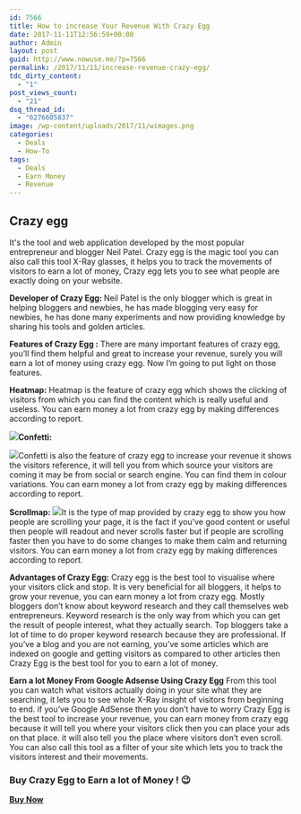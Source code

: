 ```yaml
---
id: 7566
title: How to increase Your Revenue With Crazy Egg
date: 2017-11-11T12:56:59+00:00
author: Admin
layout: post
guid: http://www.nowuse.me/?p=7566
permalink: /2017/11/11/increase-revenue-crazy-egg/
tdc_dirty_content:
  - "1"
post_views_count:
  - "21"
dsq_thread_id:
  - "6276605837"
image: /wp-content/uploads/2017/11/wimages.png
categories:
  - Deals
  - How-To
tags:
  - Deals
  - Earn Money
  - Revenue
---
```

<h2><strong>Crazy egg </strong></h2>
It's the tool and web application developed by the most popular entrepreneur and blogger Neil Patel. Crazy egg is the magic tool you can also call this tool X-Ray glasses, it helps you to track the movements of visitors to earn a lot of money, Crazy egg lets you to see what people are exactly doing on your website.

<strong>Developer of Crazy Egg: </strong>Neil Patel is the only blogger which is great in helping bloggers and newbies, he has made blogging very easy for newbies, he has done many experiments and now providing knowledge by sharing his tools and golden articles.

<strong>Features of Crazy Egg :</strong> There are many important features of crazy egg, you’ll find them helpful and great to increase your revenue, surely you will earn a lot of money using crazy egg. Now I’m going to put light on those features.

<strong>Heatmap:</strong> Heatmap is the feature of crazy egg which shows the clicking of visitors from which you can find the content which is really useful and useless. You can earn money a lot from crazy egg by making differences according to report.

<img class="aligncenter" src="https://i1.wp.com/www.devilhax.com/wp-content/uploads/2017/08/heatmap_report_thumb.jpg?resize=490%2C331" /><strong>Confetti:</strong>

<img class="aligncenter" src="https://i2.wp.com/www.devilhax.com/wp-content/uploads/2017/08/confetti_report_thumb.jpg?resize=513%2C347" />Confetti is also the feature of crazy egg to increase your revenue it shows the visitors reference, it will tell you from which source your visitors are coming it may be from social or search engine. You can find them in colour variations. You can earn money a lot from crazy egg by making differences according to report.

<strong>Scrollmap:</strong>
<img class="aligncenter" src="https://i2.wp.com/www.devilhax.com/wp-content/uploads/2017/08/scrollmap_report_thumb.jpg?resize=512%2C347" />It is the type of map provided by crazy egg to show you how people are scrolling your page, it is the fact if you’ve good content or useful then people will readout and never scrolls faster but if people are scrolling faster then you have to do some changes to make them calm and returning visitors. You can earn money a lot from crazy egg by making differences according to report.

<strong>Advantages of Crazy Egg:</strong> Crazy egg is the best tool to visualise where your visitors click and stop. It is very beneficial for all bloggers, it helps to grow your revenue, you can earn money a lot from crazy egg. Mostly bloggers don’t know about keyword research and they call themselves web entrepreneurs. Keyword research is the only way from which you can get the result of people interest, what they actually search. Top bloggers take a lot of time to do proper keyword research because they are professional. If you’ve a blog and you are not earning, you’ve some articles which are indexed on google and getting visitors as compared to other articles then Crazy Egg is the best tool for you to earn a lot of money.

<strong>Earn a lot Money From Google Adsense Using Crazy Egg</strong> From this tool you can watch what visitors actually doing in your site what they are searching, it lets you to see whole X-Ray insight of visitors from beginning to end. if you’ve Google AdSense then you don’t have to worry Crazy Egg is the best tool to increase your revenue, you can earn money from crazy egg because it will tell you where your visitors click then you can place your ads on that place. it will also tell you the place where visitors don’t even scroll. You can also call this tool as a filter of your site which lets you to track the visitors interest and their movements.
<h3><strong>Buy Crazy Egg to Earn a lot of Money ! 😉 </strong></h3>
<strong><a href="https://app.crazyegg.com/pricing" target="_blank" rel="noopener">Buy Now</a></strong>